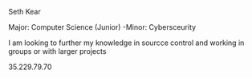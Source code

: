 Seth Kear

Major: Computer Science (Junior)
-Minor: Cybersceurity

I am looking to further my knowledge in sourcce control and working in groups or with larger projects

35.229.79.70
